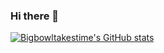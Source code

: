 ### Hi there 👋

[![Bigbowltakestime's GitHub stats](https://github-readme-stats.vercel.app/api?username=Bigbowltakestime)](https://github.com/Bigbowltakestime/github-readme-stats)
